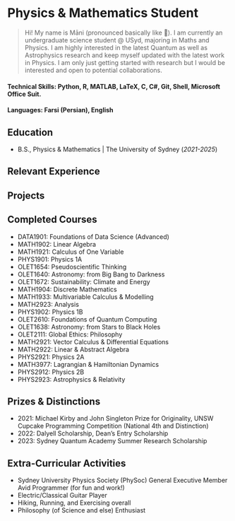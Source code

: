 # Physics & Mathematics Student

> Hi! My name is Māni (pronounced basically like 💸). I am currently an undergraduate science student @ USyd, majoring in Maths and Physics. I am highly interested in the latest Quantum as well as Astrophysics research and keep myself updated with the latest work in Physics. I am only just getting started with research but I would be interested and open to potential collaborations. 

#### Technical Skills: Python, R, MATLAB, LaTeX, C, C#, Git, Shell, Microsoft Office Suit.

#### Languages: Farsi (Persian), English

## Education 
- B.S., Physics & Mathematics | The University of Sydney (_2021-2025_)

## Relevant Experience

## Projects

## Completed Courses
- DATA1901: Foundations of Data Science (Advanced)
- MATH1902: Linear Algebra
- MATH1921: Calculus of One Variable
- PHYS1901: Physics 1A
- OLET1654: Pseudoscientific Thinking
- OLET1640: Astronomy: from Big Bang to Darkness
- OLET1672: Sustainability: Climate and Energy
- MATH1904: Discrete Mathematics
- MATH1933: Multivariable Calculus & Modelling
- MATH2923: Analysis
- PHYS1902: Physics 1B
- OLET2610: Foundations of Quantum Computing
- OLET1638: Astronomy: from Stars to Black Holes
- OLET2111: Global Ethics: Philosophy
- MATH2921: Vector Calculus & Differential Equations
- MATH2922: Linear & Abstract Algebra
- PHYS2921: Physics 2A
- MATH3977: Lagrangian & Hamiltonian Dynamics
- PHYS2912: Physics 2B
- PHYS2923: Astrophysics & Relativity

## Prizes & Distinctions
- 2021: Michael Kirby and John Singleton Prize for Originality, UNSW Cupcake Programming Competition (National 4th and Distinction)
- 2022: Dalyell Scholarship, Dean’s Entry Scholarship
- 2023: Sydney Quantum Academy Summer Research Scholarship

## Extra-Curricular Activities
- Sydney University Physics Society (PhySoc) General Executive Member Avid Programmer (for fun and work!)
- Electric/Classical Guitar Player
- Hiking, Running, and Exercising overall
- Philosophy (of Science and else) Enthusiast

